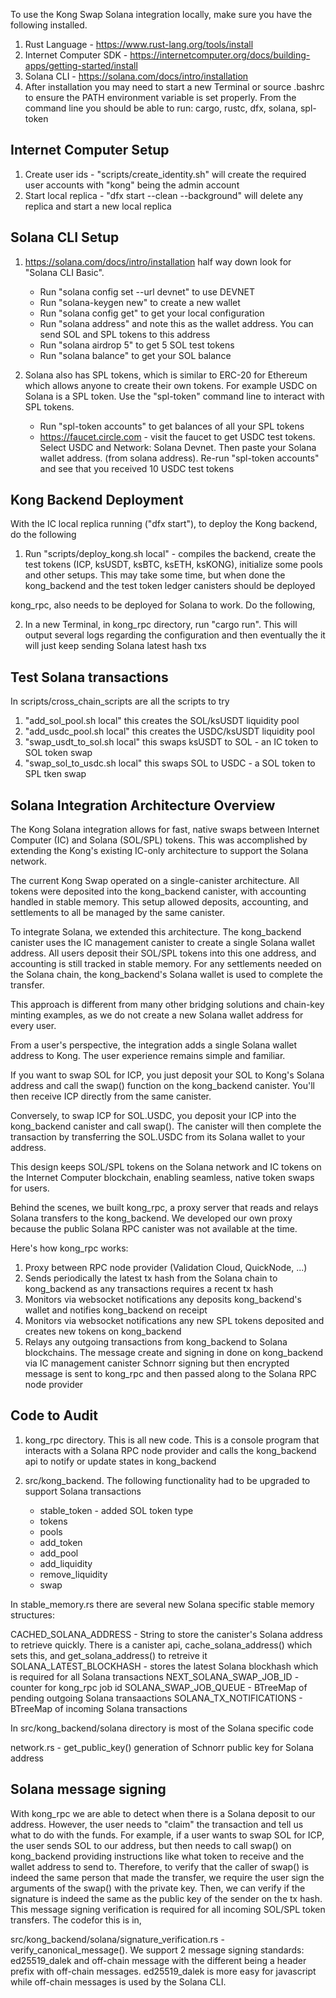 To use the Kong Swap Solana integration locally, make sure you have the following installed.

1. Rust Language - https://www.rust-lang.org/tools/install
2. Internet Computer SDK - https://internetcomputer.org/docs/building-apps/getting-started/install
3. Solana CLI - https://solana.com/docs/intro/installation
4. After installation you may need to start a new Terminal or source .bashrc to ensure the PATH environment variable
   is set properly. From the command line you should be able to run: cargo, rustc, dfx, solana, spl-token

## Internet Computer Setup

1. Create user ids - "scripts/create_identity.sh" will create the required user accounts with "kong" being the admin account
2. Start local replica - "dfx start --clean --background" will delete any replica and start a new local replica

## Solana CLI Setup

1. https://solana.com/docs/intro/installation half way down look for "Solana CLI Basic".

   - Run "solana config set --url devnet" to use DEVNET
   - Run "solana-keygen new" to create a new wallet
   - Run "solana config get" to get your local configuration
   - Run "solana address" and note this as the wallet address. You can send SOL and SPL tokens to this address
   - Run "solana airdrop 5" to get 5 SOL test tokens
   - Run "solana balance" to get your SOL balance

2. Solana also has SPL tokens, which is similar to ERC-20 for Ethereum which allows anyone to create their own tokens.
   For example USDC on Solana is a SPL token. Use the "spl-token" command line to interact with SPL tokens.
   - Run "spl-token accounts" to get balances of all your SPL tokens
   - https://faucet.circle.com - visit the faucet to get USDC test tokens. Select USDC and Network: Solana Devnet. Then
     paste your Solana wallet address. (from solana address). Re-run "spl-token accounts" and see that you received 10 USDC
     test tokens

## Kong Backend Deployment

With the IC local replica running ("dfx start"), to deploy the Kong backend, do the following

1. Run "scripts/deploy_kong.sh local" - compiles the backend, create the test tokens (ICP, ksUSDT, ksBTC, ksETH, ksKONG),
   initialize some pools and other setups. This may take some time, but when done the kong_backend and the test token
   ledger canisters should be deployed

kong_rpc, also needs to be deployed for Solana to work. Do the following,

2. In a new Terminal, in kong_rpc directory, run "cargo run". This will output several logs regarding the configuration and then
   eventually the it will just keep sending Solana latest hash txs

## Test Solana transactions

In scripts/cross_chain_scripts are all the scripts to try

1. "add_sol_pool.sh local" this creates the SOL/ksUSDT liquidity pool
2. "add_usdc_pool.sh local" this creates the USDC/ksUSDT liquidity pool
3. "swap_usdt_to_sol.sh local" this swaps ksUSDT to SOL - an IC token to SOL token swap
4. "swap_sol_to_usdc.sh local" this swaps SOL to USDC - a SOL token to SPL tken swap

## Solana Integration Architecture Overview

The Kong Solana integration allows for fast, native swaps between Internet Computer (IC) and Solana (SOL/SPL) tokens. This was
accomplished by extending the Kong's existing IC-only architecture to support the Solana network.

The current Kong Swap operated on a single-canister architecture. All tokens were deposited into the kong_backend canister, with accounting handled in stable memory. This setup allowed deposits, accounting, and settlements to all be managed by the same canister.

To integrate Solana, we extended this architecture. The kong_backend canister uses the IC management canister to create a single Solana wallet address. All users deposit their SOL/SPL tokens into this one address, and accounting is still tracked in stable memory. For any settlements needed on the Solana chain, the kong_backend's Solana wallet is used to complete the transfer.

This approach is different from many other bridging solutions and chain-key minting examples, as we do not create a new Solana wallet address for every user.

From a user's perspective, the integration adds a single Solana wallet address to Kong. The user experience remains simple and familiar.

If you want to swap SOL for ICP, you just deposit your SOL to Kong's Solana address and call the swap() function on the kong_backend canister. You'll then receive ICP directly from the same canister.

Conversely, to swap ICP for SOL.USDC, you deposit your ICP into the kong_backend canister and call swap(). The canister will then complete the transaction by transferring the SOL.USDC from its Solana wallet to your address.

This design keeps SOL/SPL tokens on the Solana network and IC tokens on the Internet Computer blockchain, enabling seamless, native token swaps for users.

Behind the scenes, we built kong_rpc, a proxy server that reads and relays Solana transfers to the kong_backend. We developed our own proxy
because the public Solana RPC canister was not available at the time.

Here's how kong_rpc works:

1. Proxy between RPC node provider (Validation Cloud, QuickNode, ...)
2. Sends periodically the latest tx hash from the Solana chain to kong_backend as any transactions requires a recent tx hash
3. Monitors via websocket notifications any deposits kong_backend's wallet and notifies kong_backend on receipt
4. Monitors via websocket notifications any new SPL tokens deposited and creates new tokens on kong_backend
5. Relays any outgoing transactions from kong_backend to Solana blockchains. The message create and signing in done on kong_backend via IC
   management canister Schnorr signing but then encrypted message is sent to kong_rpc and then passed along to the Solana RPC node provider

## Code to Audit

1. kong_rpc directory. This is all new code. This is a console program that interacts with a Solana RPC node provider and calls the kong_backend api to notify or update states in kong_backend

2. src/kong_backend. The following functionality had to be upgraded to support Solana transactions
   - stable_token - added SOL token type
   - tokens
   - pools
   - add_token
   - add_pool
   - add_liquidity
   - remove_liquidity
   - swap

In stable_memory.rs there are several new Solana specific stable memory structures:

CACHED_SOLANA_ADDRESS - String to store the canister's Solana address to retrieve quickly. There is a canister api, cache_solana_address() which sets this, and get_solana_address() to retreive it
SOLANA_LATEST_BLOCKHASH - stores the latest Solana blockhash which is required for all Solana transactions
NEXT_SOLANA_SWAP_JOB_ID - counter for kong_rpc job id
SOLANA_SWAP_JOB_QUEUE - BTreeMap of pending outgoing Solana transaactions
SOLANA_TX_NOTIFICATIONS - BTreeMap of incoming Solana transactions

In src/kong_backend/solana directory is most of the Solana specific code

network.rs -
get_public_key() generation of Schnorr public key for Solana address

## Solana message signing

With kong_rpc we are able to detect when there is a Solana deposit to our address. However, the user needs to "claim" the transaction and tell us what to do with the funds. For example, if a user wants to swap SOL for ICP, the user sends SOL to our address, but then needs to call swap() on kong_backend providing instructions like what token to receive and the wallet address to send to. Therefore, to verify that the caller of swap() is indeed the same person that made the transfer, we require the user sign the arguments of the swap() with the private key. Then, we can verify if the signature is indeed the same as the public key of the sender on the tx hash. This message signing verification is required for all incoming SOL/SPL token transfers. The codefor this is in,

src/kong_backend/solana/signature_verification.rs - verify_canonical_message(). We support 2 message signing standards: ed25519_dalek and off-chain message with the different being a header prefix with off-chain messages. ed25519_dalek is more easy for javascript while off-chain messages is used by the Solana CLI.

